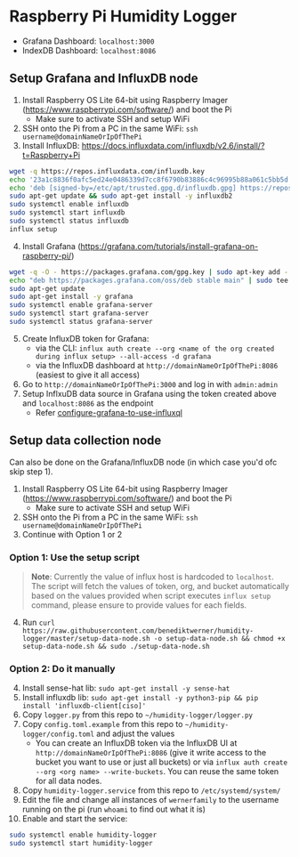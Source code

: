 # Raspberry Pi Humidity Logger

- Grafana Dashboard: `localhost:3000`
- IndexDB Dashboard: `localhost:8086`

## Setup Grafana and InfluxDB node

1. Install Raspberry OS Lite 64-bit using Raspberry Imager (https://www.raspberrypi.com/software/) and boot the Pi
    - Make sure to activate SSH and setup WiFi
2. SSH onto the Pi from a PC in the same WiFi: `ssh username@domainNameOrIpOfThePi`
3. Install InfluxDB: https://docs.influxdata.com/influxdb/v2.6/install/?t=Raspberry+Pi

```bash
wget -q https://repos.influxdata.com/influxdb.key
echo '23a1c8836f0afc5ed24e0486339d7cc8f6790b83886c4c96995b88a061c5bb5d influxdb.key' | sha256sum -c && cat influxdb.key | gpg --dearmor | sudo tee /etc/apt/trusted.gpg.d/influxdb.gpg > /dev/null
echo 'deb [signed-by=/etc/apt/trusted.gpg.d/influxdb.gpg] https://repos.influxdata.com/debian stable main' | sudo tee /etc/apt/sources.list.d/influxdata.list
sudo apt-get update && sudo apt-get install -y influxdb2
sudo systemctl enable influxdb
sudo systemctl start influxdb
sudo systemctl status influxdb
influx setup
```

4. Install Grafana (https://grafana.com/tutorials/install-grafana-on-raspberry-pi/)

```bash
wget -q -O - https://packages.grafana.com/gpg.key | sudo apt-key add -
echo "deb https://packages.grafana.com/oss/deb stable main" | sudo tee -a /etc/apt/sources.list.d/grafana.list
sudo apt-get update
sudo apt-get install -y grafana
sudo systemctl enable grafana-server
sudo systemctl start grafana-server
sudo systemctl status grafana-server
```

5. Create InfluxDB token for Grafana:
    - via the CLI: `influx auth create --org <name of the org created during influx setup> --all-access -d grafana`
    - via the InfluxDB dashboard at `http://domainNameOrIpOfThePi:8086` (easiest to give it all access)
6. Go to `http://domainNameOrIpOfThePi:3000` and log in with `admin:admin`
7. Setup InflxuDB data source in Grafana using the token created above and `localhost:8086` as the endpoint
    - Refer [configure-grafana-to-use-influxql](https://docs.influxdata.com/influxdb/v2.6/tools/grafana/?t=InfluxQL#configure-grafana-to-use-influxql)

## Setup data collection node

Can also be done on the Grafana/InfluxDB node (in which case you'd ofc skip step 1).

1. Install Raspberry OS Lite 64-bit using Raspberry Imager (https://www.raspberrypi.com/software/) and boot the Pi
    - Make sure to activate SSH and setup WiFi
2. SSH onto the Pi from a PC in the same WiFi: `ssh username@domainNameOrIpOfThePi`
3. Continue with Option 1 or 2

### Option 1: Use the setup script

> **Note**: Currently the value of influx host is hardcoded to `localhost`. The script will fetch the values of token, org, and bucket automatically based on the
> values provided when script executes `influx setup` command, please ensure to provide values for each fields.

4. Run `curl https://raw.githubusercontent.com/benediktwerner/humidity-logger/master/setup-data-node.sh -o setup-data-node.sh && chmod +x setup-data-node.sh && sudo ./setup-data-node.sh`

### Option 2: Do it manually
4. Install sense-hat lib: `sudo apt-get install -y sense-hat`
5. Install influxdb lib: `sudo apt-get install -y python3-pip && pip install 'influxdb-client[ciso]'`
6. Copy `logger.py` from this repo to `~/humidity-logger/logger.py`
7. Copy `config.toml.example` from this repo to `~/humidity-logger/config.toml` and adjust the values
    - You can create an InfluxDB token via the InfluxDB UI at `http://domainNameOrIpOfThePi:8086` (give it write access to the bucket you want to use or just all buckets) or via `influx auth create --org <org name> --write-buckets`. You can reuse the same token for all data nodes.
8. Copy `humidity-logger.service` from this repo to `/etc/systemd/system/`
9. Edit the file and change all instances of `wernerfamily` to the username running on the pi (run `whoami` to find out what it is)
10.  Enable and start the service:
```bash
sudo systemctl enable humidity-logger
sudo systemctl start humidity-logger
```
